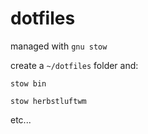# dotfiles
managed with `gnu stow`

create a `~/dotfiles` folder and:

`stow bin`

`stow herbstluftwm`


etc...
